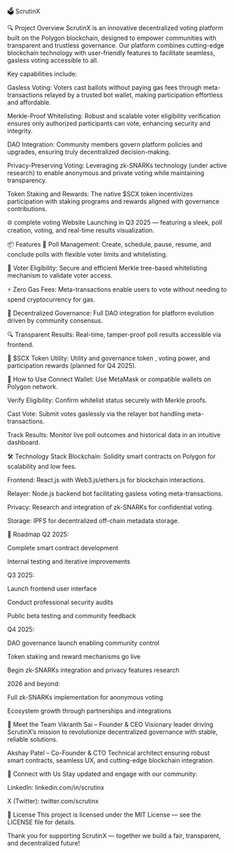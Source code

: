 🗳️ ScrutinX


🔍 Project Overview
ScrutinX is an innovative decentralized voting platform built on the Polygon blockchain, designed to empower communities with transparent and trustless governance. Our platform combines cutting-edge blockchain technology with user-friendly features to facilitate seamless, gasless voting accessible to all.

Key capabilities include:

Gasless Voting: Voters cast ballots without paying gas fees through meta-transactions relayed by a trusted bot wallet, making participation effortless and affordable.

Merkle-Proof Whitelisting: Robust and scalable voter eligibility verification ensures only authorized participants can vote, enhancing security and integrity.

DAO Integration: Community members govern platform policies and upgrades, ensuring truly decentralized decision-making.

Privacy-Preserving Voting: Leveraging zk-SNARKs technology (under active research) to enable anonymous and private voting while maintaining transparency.

Token Staking and Rewards: The native $SCX token incentivizes participation with staking programs and rewards aligned with governance contributions.

🌐  complete voting Website
Launching in Q3 2025 — featuring a sleek, poll creation, voting, and real-time results visualization.

📦 Features
🧾 Poll Management: Create, schedule, pause, resume, and conclude polls with flexible voter limits and whitelisting.

🔐 Voter Eligibility: Secure and efficient Merkle tree-based whitelisting mechanism to validate voter access.

⚡ Zero Gas Fees: Meta-transactions enable users to vote without needing to spend cryptocurrency for gas.

👥 Decentralized Governance: Full DAO integration for platform evolution driven by community consensus.

🔍 Transparent Results: Real-time, tamper-proof poll results accessible via frontend.

💸 $SCX Token Utility: Utility and governance token , voting power, and participation rewards (planned for Q4 2025).

🚀 How to Use
Connect Wallet: Use MetaMask or compatible wallets on Polygon network.

Verify Eligibility: Confirm whitelist status securely with Merkle proofs.

Cast Vote: Submit votes gaslessly via the relayer bot handling meta-transactions.

Track Results: Monitor live poll outcomes and historical data in an intuitive dashboard.

🛠️ Technology Stack
Blockchain: Solidity smart contracts on Polygon for scalability and low fees.

Frontend: React.js with Web3.js/ethers.js for blockchain interactions.

Relayer: Node.js backend bot facilitating gasless voting meta-transactions.

Privacy: Research and integration of zk-SNARKs for confidential voting.

Storage: IPFS for decentralized off-chain metadata storage.

🧪 Roadmap
Q2 2025:

Complete smart contract development

Internal testing and iterative improvements

Q3 2025:

Launch frontend user interface

Conduct professional security audits

Public beta testing and community feedback

Q4 2025:

DAO governance launch enabling community control

Token staking and reward mechanisms go live

Begin zk-SNARKs integration and privacy features research

2026 and beyond:

Full zk-SNARKs implementation for anonymous voting

Ecosystem growth through partnerships and integrations

👥 Meet the Team
Vikranth Sai – Founder & CEO
Visionary leader driving ScrutinX’s mission to revolutionize decentralized governance with stable, reliable solutions.

Akshay Patel – Co-Founder & CTO
Technical architect ensuring robust smart contracts, seamless UX, and cutting-edge blockchain integration.

📲 Connect with Us
Stay updated and engage with our community:

LinkedIn: linkedin.com/in/scrutinx

X (Twitter): twitter.com/scrutinx

📃 License
This project is licensed under the MIT License — see the LICENSE file for details.

Thank you for supporting ScrutinX — together we build a fair, transparent, and decentralized future!